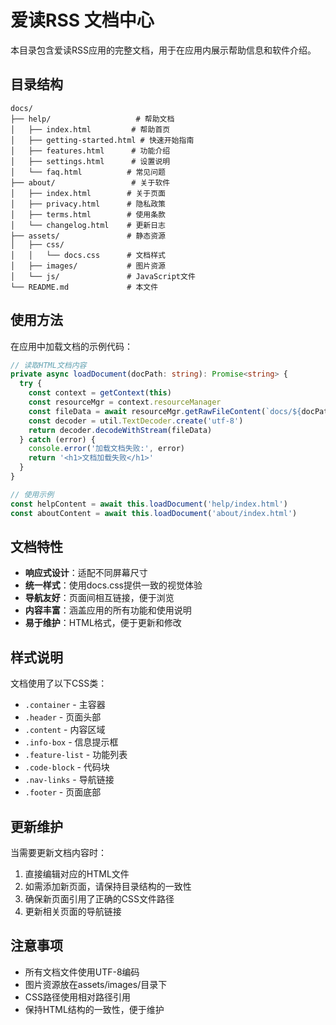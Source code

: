 # 爱读RSS 文档中心

本目录包含爱读RSS应用的完整文档，用于在应用内展示帮助信息和软件介绍。

## 目录结构

```
docs/
├── help/                   # 帮助文档
│   ├── index.html         # 帮助首页
│   ├── getting-started.html # 快速开始指南
│   ├── features.html      # 功能介绍
│   ├── settings.html      # 设置说明
│   └── faq.html          # 常见问题
├── about/                 # 关于软件
│   ├── index.html        # 关于页面
│   ├── privacy.html      # 隐私政策
│   ├── terms.html        # 使用条款
│   └── changelog.html    # 更新日志
├── assets/               # 静态资源
│   ├── css/
│   │   └── docs.css      # 文档样式
│   ├── images/           # 图片资源
│   └── js/               # JavaScript文件
└── README.md             # 本文件
```

## 使用方法

在应用中加载文档的示例代码：

```typescript
// 读取HTML文档内容
private async loadDocument(docPath: string): Promise<string> {
  try {
    const context = getContext(this)
    const resourceMgr = context.resourceManager
    const fileData = await resourceMgr.getRawFileContent(`docs/${docPath}`)
    const decoder = util.TextDecoder.create('utf-8')
    return decoder.decodeWithStream(fileData)
  } catch (error) {
    console.error('加载文档失败:', error)
    return '<h1>文档加载失败</h1>'
  }
}

// 使用示例
const helpContent = await this.loadDocument('help/index.html')
const aboutContent = await this.loadDocument('about/index.html')
```

## 文档特性

- **响应式设计**：适配不同屏幕尺寸
- **统一样式**：使用docs.css提供一致的视觉体验
- **导航友好**：页面间相互链接，便于浏览
- **内容丰富**：涵盖应用的所有功能和使用说明
- **易于维护**：HTML格式，便于更新和修改

## 样式说明

文档使用了以下CSS类：

- `.container` - 主容器
- `.header` - 页面头部
- `.content` - 内容区域
- `.info-box` - 信息提示框
- `.feature-list` - 功能列表
- `.code-block` - 代码块
- `.nav-links` - 导航链接
- `.footer` - 页面底部

## 更新维护

当需要更新文档内容时：

1. 直接编辑对应的HTML文件
2. 如需添加新页面，请保持目录结构的一致性
3. 确保新页面引用了正确的CSS文件路径
4. 更新相关页面的导航链接

## 注意事项

- 所有文档文件使用UTF-8编码
- 图片资源放在assets/images/目录下
- CSS路径使用相对路径引用
- 保持HTML结构的一致性，便于维护 